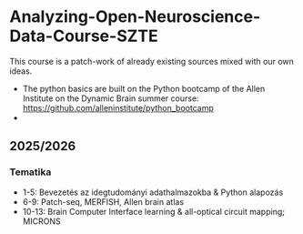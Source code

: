 # Analyzing-Open-Neuroscience-Data-Course-SZTE
This course is a patch-work of already existing sources mixed with our own ideas. 
- The python basics are built on the Python bootcamp of the Allen Institute on the Dynamic Brain summer course: https://github.com/alleninstitute/python_bootcamp
- 
## 2025/2026

### Tematika
- 1-5: Bevezetés az idegtudományi adathalmazokba & Python alapozás
- 6-9: Patch-seq, MERFISH, Allen brain atlas
- 10-13: Brain Computer Interface learning & all-optical circuit mapping; MICRONS
